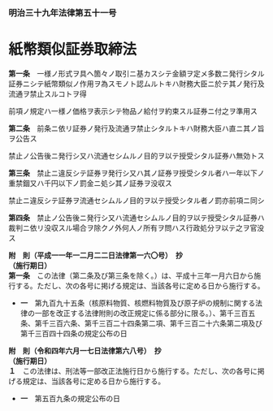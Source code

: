 ### 明治三十九年法律第五十一号  
# 紙幣類似証券取締法  
  
**第一条**　一様ノ形式ヲ具ヘ箇々ノ取引ニ基カスシテ金額ヲ定メ多数ニ発行シタル証券ニシテ紙幣類似ノ作用ヲ為スモノト認ムルトキハ財務大臣ニ於テ其ノ発行及流通ヲ禁止スルコトヲ得  
  
前項ノ規定ハ一様ノ価格ヲ表示シテ物品ノ給付ヲ約束スル証券ニ付之ヲ準用ス  
  
**第二条**　前条ニ依リ証券ノ発行及流通ヲ禁止シタルトキハ財務大臣ハ直ニ其ノ旨ヲ公告ス  
  
禁止ノ公告後ニ発行シ又ハ流通セシムルノ目的ヲ以テ授受シタル証券ハ無効トス  
  
**第三条**　禁止ニ違反シテ証券ヲ発行シ又ハ其ノ証券ヲ授受シタル者ハ一年以下ノ重禁錮又ハ千円以下ノ罰金ニ処シ其ノ証券ヲ没収ス  
  
禁止ニ違反シテ証券ヲ流通セシムルノ目的ヲ以テ授受シタル者ノ罰亦前項ニ同シ  
  
**第四条**　禁止ノ公告後ニ発行シ又ハ流通セシムルノ目的ヲ以テ授受シタル証券ハ裁判ニ依リ没収スル場合ヲ除クノ外何人ノ所有ヲ問ハス行政処分ヲ以テ之ヲ官没ス  
  
**附　則（平成一一年一二月二二日法律第一六〇号）　抄**  
**（施行期日）**  
**第一条**　この法律（第二条及び第三条を除く。）は、平成十三年一月六日から施行する。ただし、次の各号に掲げる規定は、当該各号に定める日から施行する。  
* **一**　第九百九十五条（核原料物質、核燃料物質及び原子炉の規制に関する法律の一部を改正する法律附則の改正規定に係る部分に限る。）、第千三百五条、第千三百六条、第千三百二十四条第二項、第千三百二十六条第二項及び第千三百四十四条の規定公布の日  
  
**附　則（令和四年六月一七日法律第六八号）　抄**  
**（施行期日）**  
**１**　この法律は、刑法等一部改正法施行日から施行する。ただし、次の各号に掲げる規定は、当該各号に定める日から施行する。  
* **一**　第五百九条の規定公布の日  
  
